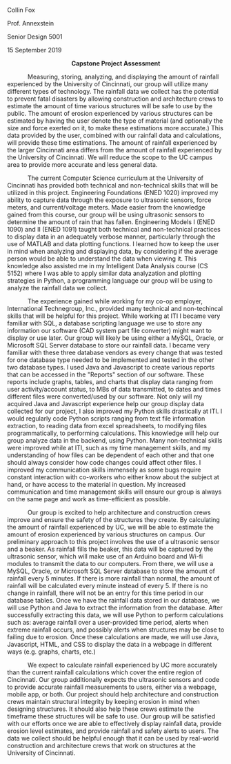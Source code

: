 <p>Collin Fox</p>
<p>Prof. Annexstein</p>
<p>Senior Design 5001</p>
<p>15 September 2019</p>
<p align="center"><b>Capstone Project Assessment</b></p>

<p>&nbsp;&nbsp;&nbsp;&nbsp;&nbsp;&nbsp;&nbsp;&nbsp;&nbsp;&nbsp;&nbsp;&nbsp;Measuring, storing, analyzing, and displaying the amount of rainfall experienced by the University of Cincinnati, our group will utilize many different types of technology. The rainfall data we collect has the potential to prevent fatal disasters by allowing construction and architecture crews to estimate the amount of time various structures will be safe to use by the public. The amount of erosion experienced by various structures can be estimated by having the user denote the type of material (and optionally the size and force exerted on it, to make these estimations more accurate.) This data provided by the user, combined with our rainfall data and calculations, will provide these time estimations. The amount of rainfall experienced by the larger Cincinnati area differs from the amount of rainfall experienced by the University of Cincinnati. We will reduce the scope to the UC campus area to provide more accurate and less general data.</p>

<p>&nbsp;&nbsp;&nbsp;&nbsp;&nbsp;&nbsp;&nbsp;&nbsp;&nbsp;&nbsp;&nbsp;&nbsp;The current Computer Science curriculum at the University of Cincinnati has provided both technical and non-technical skills that will be utilized in this project. Engineering Foundations (ENED 1020) improved my ability to capture data through the exposure to ultrasonic sensors, force meters, and current/voltage meters. Made easier from the knowledge gained from this course, our group will be using ultrasonic sensors to determine the amount of rain that has fallen. Engineering Models I (ENED 1090) and II (ENED 1091) taught both technical and non-technical practices to display data in an adequately verbose manner, particularly through the use of MATLAB and data plotting functions. I learned how to keep the user in mind when analyzing and displaying data, by considering if the average person would be able to understand the data when viewing it. This knowledge also assisted me in my Intelligent Data Analysis course (CS 5152) where I was able to apply similar data analyzation and plotting strategies in Python, a programming language our group will be using to analyze the rainfall data we collect.</p>

<p>&nbsp;&nbsp;&nbsp;&nbsp;&nbsp;&nbsp;&nbsp;&nbsp;&nbsp;&nbsp;&nbsp;&nbsp;The experience gained while working for my co-op employer, International Technegroup, Inc., provided many technical and non-techincal skills that will be helpful for this project. While working at ITI I became very familiar with SQL, a database scripting language we use to store any information our software (CAD system part file converter) might want to display or use later. Our group will likely be using either a MySQL, Oracle, or Microsoft SQL Server database to store our rainfall data. I became very familiar with these three database vendors as every change that was tested for one database type needed to be implemented and tested in the other two database types. I used Java and Javascript to create various reports that can be accessed in the "Reports" section of our software. These reports include graphs, tables, and charts that display data ranging from user activity/account status, to MBs of data transmitted, to dates and times different files were converted/used by our software. Not only will my acquired Java and Javascript experience help our group display data collected for our project, I also improved my Python skills drastically at ITI. I would regularly code Python scripts ranging from text file information extraction, to reading data from excel spreadsheets, to modifying files programmatically, to performing calculations. This knowledge will help our group analyze data in the backend, using Python. Many non-technical skills were improved while at ITI, such as my time management skills, and my understanding of how files can be dependent of each other and that one should always consider how code changes could affect other files. I improved my communication skills immensely as some bugs require constant interaction with co-workers who either know about the subject at hand, or have access to the material in question. My increased communication and time management skills will ensure our group is always on the same page and work as time-efficient as possible.</p>

<p>&nbsp;&nbsp;&nbsp;&nbsp;&nbsp;&nbsp;&nbsp;&nbsp;&nbsp;&nbsp;&nbsp;&nbsp;Our group is excited to help architecture and construction crews improve and ensure the safety of the structures they create. By calculating the amount of rainfall experienced by UC, we will be able to estimate the amount of erosion experienced by various structures on campus. Our preliminary approach to this project involves the use of a ultrasonic sensor and a beaker. As rainfall fills the beaker, this data will be captured by the ultrasonic sensor, which will make use of an Arduino board and Wi-fi modules to transmit the data to our computers. From there, we will use a MySQL, Oracle, or Microsoft SQL Server database to store the amount of rainfall every 5 minutes. If there is more rainfall than normal, the amount of rainfall will be calculated every minute instead of every 5. If there is no change in rainfall, there will not be an entry for this time period in our database tables. Once we have the rainfall data stored in our database, we will use Python and Java to extract the information from the database. After successfully extracting this data, we will use Python to perform calculations such as: average rainfall over a user-provided time period, alerts when extreme rainfall occurs, and possibly alerts when structures may be close to failing due to erosion. Once these calculations are made, we will use Java, Javascript, HTML, and CSS to display the data in a webpage in different ways (e.g. graphs, charts, etc.)</p>

<p>&nbsp;&nbsp;&nbsp;&nbsp;&nbsp;&nbsp;&nbsp;&nbsp;&nbsp;&nbsp;&nbsp;&nbsp;We expect to calculate rainfall experienced by UC more accurately than the current rainfall calculations which cover the entire region of Cincinnati. Our group additionally expects the ultrasonic sensors and code to provide accurate rainfall measurements to users, either via a webpage, mobile app, or both. Our project should help architecture and construction crews maintain structural integrity by keeping erosion in mind when designing structures. It should also help these crews estimate the timeframe these structures will be safe to use. Our group will be satisfied with our efforts once we are able to effectively display rainfall data, provide erosion level estimates, and provide rainfall and safety alerts to users. The data we collect should be helpful enough that it can be used by real-world construction and architecture crews that work on structures at the University of Cincinnati.</p>

